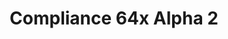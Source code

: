 ---
layout: post
title: Compliance 64x Alpha 2
permalink: /compliance64x/A2
comments: true
comments-id: 1.16.5-64x-Alpha-2
header-img: https://database.faithfulpack.net/images/website/posts/64x/A2.jpg

long_text: Hello! New update also says new content! In this update, an avalanche of textures has been added, ranging from the Overworld to the Nether. <br><br> <strong>DISCLAIMER:</strong> As indicated by the Alpha tag, this version very work-in-progress, and as such contains a lot of placeholder textures. It is not the final look of the pack; many textures will have to be edited to match the general stylistic direction of the pack. <br><br> Stay tuned for future updates!

changelog:
  - Alpha 2:
    - Added:
      - Blocks:
        - Tube Coral
        - Dead Tube Coral
        - Magma
        - Jungle Log
        - Sculk Sensor Side
        - Crimson Nylium Top
        - Warped Nylium Top
        - Crimson Stem
        - Warped Stem
        - Bubble Coral
        - Dead Bubble Coral
        - Sculk Sensor Tendril
        - Bubble Coral (FHLX)
        - Fire Coal (FHLX)
        - Horn Coral (FHLX)
        - Big Dripleaf (EachMenderKhai)
        - Dripstone (EachMenderKhai)
        - Amethyst Bud (EachMenderKhai)
      - Items:
        - Glow Ink Sac
        - Copper Ingot
    - Changed:
      - Blocks:
        - Command Block (Po3stell3d)
      - Items:
        - Netherite Sword
        - Diamond Sword (FabriXd)
        - Iron Sword (FabriXd)
        - Gold Sword (FabriXd)
        - Boats
      - Mob Effect:
        - Invisibility

download:
  - Java - 1.16.5 (CurseForge):
    - https://www.curseforge.com/minecraft/texture-packs/faithful-64x/files/3193908
  - Bedrock - 1.16.200 (GitHub):
    - https://github.com/Faithful-Resource-Pack/Faithful-Bedrock-64x/releases/download/alpha-2/Compliance_64x_-_Bedrock_Alpha_2.mcpack
---